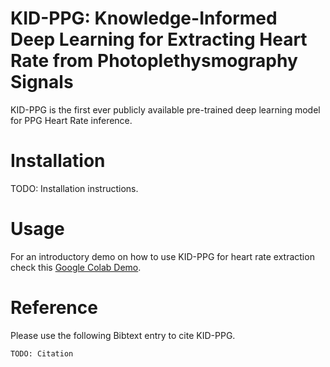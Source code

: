 # KID-PPG: Knowledge-Informed Deep Learning for Extracting Heart Rate from Photoplethysmography Signals 

KID-PPG is the first ever publicly available pre-trained deep learning model for PPG Heart Rate inference.

# Installation
TODO: Installation instructions.

# Usage

For an introductory demo on how to use KID-PPG for heart rate extraction check this [Google Colab Demo](https://colab.research.google.com/drive/1I7lP_elVuzf3sn2Tlm0QsgarUR0_9z-l?usp=share_link).

# Reference

Please use the following Bibtext entry to cite KID-PPG.

```
TODO: Citation
```